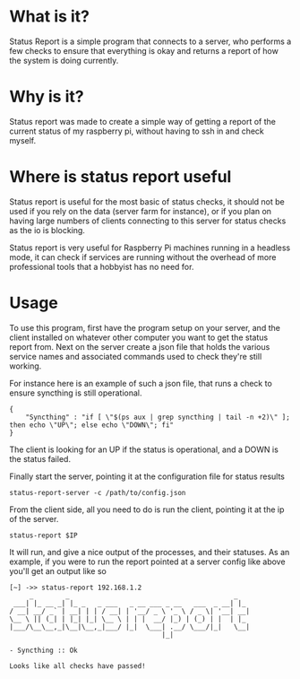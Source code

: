 What is it?
===========

Status Report is a simple program that connects to a server, who
performs a few checks to ensure that everything is okay and returns a
report of how the system is doing currently.

Why is it?
==========

Status report was made to create a simple way of getting a report of the
current status of my raspberry pi, without having to ssh in and check
myself.

Where is status report useful
=============================

Status report is useful for the most basic of status checks, it should
not be used if you rely on the data (server farm for instance), or if
you plan on having large numbers of clients connecting to this server
for status checks as the io is blocking.

Status report is very useful for Raspberry Pi machines running in a
headless mode, it can check if services are running without the overhead
of more professional tools that a hobbyist has no need for.

Usage
=====

To use this program, first have the program setup on your server, and
the client installed on whatever other computer you want to get the
status report from. Next on the server create a json file that holds the
various service names and associated commands used to check they're
still working.

For instance here is an example of such a json file, that runs a check
to ensure syncthing is still operational.

``` {.javascript}
{
    "Syncthing" : "if [ \"$(ps aux | grep syncthing | tail -n +2)\" ]; then echo \"UP\"; else echo \"DOWN\"; fi"
}
```

The client is looking for an UP if the status is operational, and a DOWN
is the status failed.

Finally start the server, pointing it at the configuration file for
status results

``` {.shell}
status-report-server -c /path/to/config.json
```

From the client side, all you need to do is run the client, pointing it
at the ip of the server.

``` {.shell}
status-report $IP
```

It will run, and give a nice output of the processes, and their
statuses. As an example, if you were to run the report pointed at a
server config like above you'll get an output like so

``` {.example}
[~] ->> status-report 192.168.1.2
     _        _                                         _   
 ___| |_ __ _| |_ _   _ ___   _ __ ___ _ __   ___  _ __| |_ 
/ __| __/ _` | __| | | / __| | '__/ _ \ '_ \ / _ \| '__| __|
\__ \ || (_| | |_| |_| \__ \ | | |  __/ |_) | (_) | |  | |_ 
|___/\__\__,_|\__|\__,_|___/ |_|  \___| .__/ \___/|_|   \__|
                                      |_|                   

- Syncthing :: Ok

Looks like all checks have passed!
```
